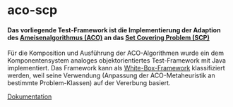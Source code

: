 # aco-scp
<h4>Das vorliegende Test-Framework ist die Implementierung der Adaption des <a href="https://de.wikipedia.org/wiki/Ameisenalgorithmus">Ameisenalgorithmus (ACO)</a> an das <a href="https://de.wikipedia.org/wiki/Ameisenalgorithmus">Set Covering Problem (SCP)</a></h4>
<p>Für die Komposition und Ausführung der ACO-Algorithmen wurde ein dem Komponentensystem analoges objektorientiertes Test-Framework mit Java implementiert. Das Framework kann als <a href="https://de.wikipedia.org/wiki/Framework">White-Box-Framework</a> klassifiziert werden, weil seine Verwendung (Anpassung der ACO-Metaheuristik an bestimmte Problem-Klassen) auf der Vererbung basiert.</p>
<a href="https://andre-dick.github.io/aco-scp">Dokumentation</a>
